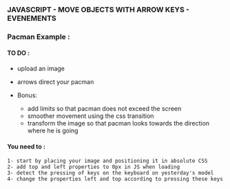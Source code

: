 ###  JAVASCRIPT - MOVE OBJECTS WITH ARROW KEYS - EVENEMENTS
###  Pacman Example : 

#### TO DO :

 - upload an image
 - arrows direct your pacman

 - Bonus:
    - add limits so that pacman does not exceed the screen
    - smoother movement using the css transition
    - transform the image so that pacman looks towards the direction where he is going

#### You need to : 

    1- start by placing your image and positioning it in absolute CSS
    2- add top and left properties to 0px in JS when loading
    3- detect the pressing of keys on the keyboard on yesterday's model
    4- change the properties left and top according to pressing these keys
